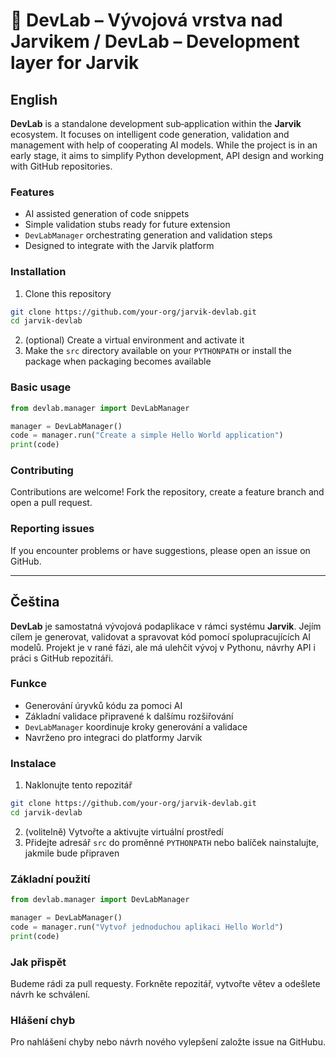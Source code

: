 # 🧠 DevLab – Vývojová vrstva nad Jarvikem / DevLab – Development layer for Jarvik

## English

**DevLab** is a standalone development sub‑application within the **Jarvik** ecosystem. It focuses on intelligent code generation, validation and management with help of cooperating AI models. While the project is in an early stage, it aims to simplify Python development, API design and working with GitHub repositories.

### Features
- AI assisted generation of code snippets
- Simple validation stubs ready for future extension
- `DevLabManager` orchestrating generation and validation steps
- Designed to integrate with the Jarvik platform

### Installation
1. Clone this repository
```bash
git clone https://github.com/your-org/jarvik-devlab.git
cd jarvik-devlab
```
2. (optional) Create a virtual environment and activate it
3. Make the `src` directory available on your `PYTHONPATH` or install the package when packaging becomes available

### Basic usage
```python
from devlab.manager import DevLabManager

manager = DevLabManager()
code = manager.run("Create a simple Hello World application")
print(code)
```

### Contributing
Contributions are welcome! Fork the repository, create a feature branch and open a pull request.

### Reporting issues
If you encounter problems or have suggestions, please open an issue on GitHub.

---

## Čeština

**DevLab** je samostatná vývojová podaplikace v rámci systému **Jarvik**. Jejím cílem je generovat, validovat a spravovat kód pomocí spolupracujících AI modelů. Projekt je v rané fázi, ale má ulehčit vývoj v Pythonu, návrhy API i práci s GitHub repozitáři.

### Funkce
- Generování úryvků kódu za pomoci AI
- Základní validace připravené k dalšímu rozšiřování
- `DevLabManager` koordinuje kroky generování a validace
- Navrženo pro integraci do platformy Jarvik

### Instalace
1. Naklonujte tento repozitář
```bash
git clone https://github.com/your-org/jarvik-devlab.git
cd jarvik-devlab
```
2. (volitelně) Vytvořte a aktivujte virtuální prostředí
3. Přidejte adresář `src` do proměnné `PYTHONPATH` nebo balíček nainstalujte, jakmile bude připraven

### Základní použití
```python
from devlab.manager import DevLabManager

manager = DevLabManager()
code = manager.run("Vytvoř jednoduchou aplikaci Hello World")
print(code)
```

### Jak přispět
Budeme rádi za pull requesty. Forkněte repozitář, vytvořte větev a odešlete návrh ke schválení.

### Hlášení chyb
Pro nahlášení chyby nebo návrh nového vylepšení založte issue na GitHubu.


